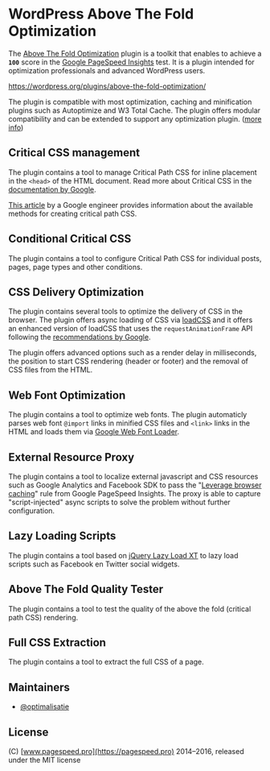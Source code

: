 # WordPress Above The Fold Optimization

The [Above The Fold Optimization](https://wordpress.org/plugins/above-the-fold-optimization/) plugin is a toolkit that enables to achieve a **`100`** score in the [Google PageSpeed Insights](https://developers.google.com/speed/pagespeed/insights/) test. It is a plugin intended for optimization professionals and advanced WordPress users.

https://wordpress.org/plugins/above-the-fold-optimization/

The plugin is compatible with most optimization, caching and minification plugins such as Autoptimize and W3 Total Cache. The plugin offers modular compatibility and can be extended to support any optimization plugin. ([more info](https://github.com/optimalisatie/above-the-fold-optimization/tree/master/trunk/modules/plugins/))

## Critical CSS management

The plugin contains a tool to manage Critical Path CSS for inline placement in the `<head>` of the HTML document. Read more about Critical CSS in the [documentation by Google](https://developers.google.com/speed/docs/insights/PrioritizeVisibleContent). 

[This article](https://github.com/addyosmani/critical-path-css-tools) by a Google engineer provides information about the available methods for creating critical path CSS. 

## Conditional Critical CSS

The plugin contains a tool to configure Critical Path CSS for individual posts, pages, page types and other conditions.

## CSS Delivery Optimization

The plugin contains several tools to optimize the delivery of CSS in the browser. The plugin offers async loading of CSS via [loadCSS](https://github.com/filamentgroup/loadCSS) and it offers an enhanced version of loadCSS that uses the `requestAnimationFrame` API following the [recommendations by Google](https://developers.google.com/speed/docs/insights/OptimizeCSSDelivery).

The plugin offers advanced options such as a render delay in milliseconds, the position to start CSS rendering (header or footer) and the removal of CSS files from the HTML.

## Web Font Optimization

The plugin contains a tool to optimize web fonts. The plugin automaticly parses web font `@import` links in minified CSS files and `<link>` links in the HTML and loads them via [Google Web Font Loader](https://github.com/typekit/webfontloader).

## External Resource Proxy

The plugin contains a tool to localize external javascript and CSS resources such as Google Analytics and Facebook SDK to pass the "[Leverage browser caching](https://developers.google.com/speed/docs/insights/LeverageBrowserCaching)" rule from Google PageSpeed Insights. The proxy is able to capture "script-injected" async scripts to solve the problem without further configuration.

## Lazy Loading Scripts

The plugin contains a tool based on [jQuery Lazy Load XT](https://github.com/ressio/lazy-load-xt#widgets) to lazy load scripts such as Facebook en Twitter social widgets.

## Above The Fold Quality Tester

The plugin contains a tool to test the quality of the above the fold (critical path CSS) rendering.

## Full CSS Extraction

The plugin contains a tool to extract the full CSS of a page.

## Maintainers

* [@optimalisatie](https://github.com/optimalisatie)

## License

(C) [www.pagespeed.pro](https://pagespeed.pro) 2014–2016, released under the MIT license
